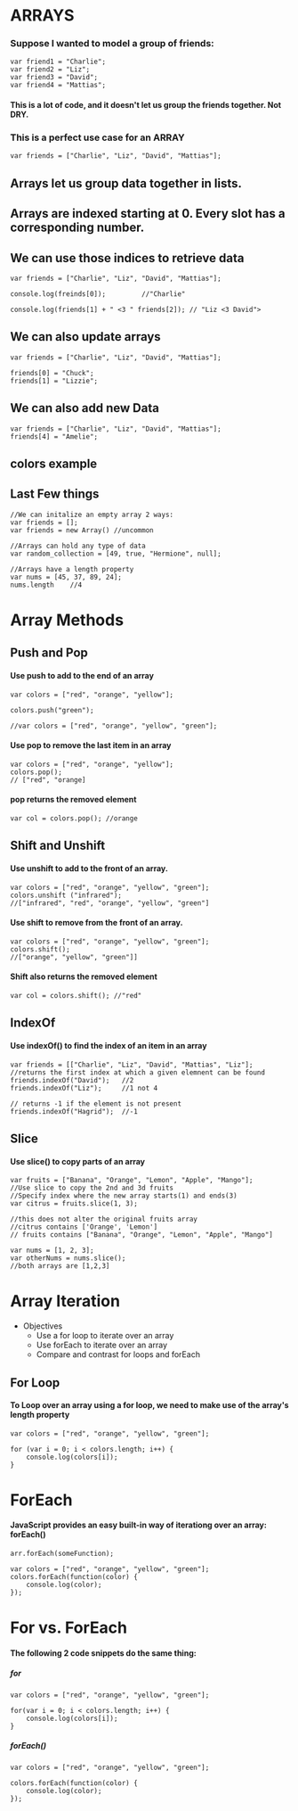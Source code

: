 # ARRAYS

### Suppose I wanted to model a group of friends:
    var friend1 = "Charlie";
    var friend2 = "Liz";
    var friend3 = "David";
    var friend4 = "Mattias";

#### This is a lot of code, and it doesn't let us group the friends together. Not DRY.

### **This is a perfect use case for an ARRAY**

    var friends = ["Charlie", "Liz", "David", "Mattias"];

## Arrays let us group data together in lists.
## Arrays are indexed starting at 0. Every slot has a corresponding number.
## We can use those indices to retrieve data

    var friends = ["Charlie", "Liz", "David", "Mattias"];

    console.log(freinds[0]);         //"Charlie"

    console.log(friends[1] + " <3 " friends[2]); // "Liz <3 David">

## We can also update arrays

    var friends = ["Charlie", "Liz", "David", "Mattias"];

    friends[0] = "Chuck";
    friends[1] = "Lizzie";

## We can also add new Data
    var friends = ["Charlie", "Liz", "David", "Mattias"];
    friends[4] = "Amelie";

## colors example


## Last Few things

    //We can initalize an empty array 2 ways: 
    var friends = [];
    var friends = new Array() //uncommon

    //Arrays can hold any type of data 
    var random_collection = [49, true, "Hermione", null];

    //Arrays have a length property
    var nums = [45, 37, 89, 24];
    nums.length    //4

# Array Methods

## Push and Pop
#### Use push to add to the end of an array

    var colors = ["red", "orange", "yellow"];

    colors.push("green");

    //var colors = ["red", "orange", "yellow", "green"];

#### Use pop to remove the last item in an array

    var colors = ["red", "orange", "yellow"];
    colors.pop();
    // ["red", "orange]

#### pop returns the removed element
    var col = colors.pop(); //orange

## Shift and Unshift

#### Use unshift to add to the front of an array. 
    var colors = ["red", "orange", "yellow", "green"];
    colors.unshift ("infrared");
    //["infrared", "red", "orange", "yellow", "green"]

#### Use shift to remove from the front of an array.
    var colors = ["red", "orange", "yellow", "green"];
    colors.shift();
    //["orange", "yellow", "green"]]

#### Shift also returns the removed element
    var col = colors.shift(); //"red"


## IndexOf
#### Use indexOf() to find the index of an item in an array

    var friends = [["Charlie", "Liz", "David", "Mattias", "Liz"];
    //returns the first index at which a given elemnent can be found
    friends.indexOf("David");   //2
    friends.indexOf("Liz");     //1 not 4

    // returns -1 if the element is not present
    friends.indexOf("Hagrid");  //-1

## Slice
#### Use slice() to copy parts of an array

    var fruits = ["Banana", "Orange", "Lemon", "Apple", "Mango"];
    //Use slice to copy the 2nd and 3d fruits 
    //Specify index where the new array starts(1) and ends(3)
    var citrus = fruits.slice(1, 3);

    //this does not alter the original fruits array
    //citrus contains ['Orange', 'Lemon']
    // fruits contains ["Banana", "Orange", "Lemon", "Apple", "Mango"]

    var nums = [1, 2, 3];
    var otherNums = nums.slice();
    //both arrays are [1,2,3]

# Array Iteration

* Objectives
    * Use a for loop to iterate over an array
    * Use forEach to iterate over an array
    * Compare and contrast for loops and forEach

## For Loop
#### To Loop over an array using a for loop, we need to make use of the array's length property

    var colors = ["red", "orange", "yellow", "green"];

    for (var i = 0; i < colors.length; i++) {
        console.log(colors[i]);
    }

# ForEach
#### JavaScript provides an easy built-in way of iterationg over an array: forEach()

    arr.forEach(someFunction);

    var colors = ["red", "orange", "yellow", "green"];
    colors.forEach(function(color) {
        console.log(color);
    });

# For vs. ForEach
#### The following 2 code snippets do the same thing:

##### for
    var colors = ["red", "orange", "yellow", "green"];

    for(var i = 0; i < colors.length; i++) {
        console.log(colors[i]);
    }

##### forEach()
    var colors = ["red", "orange", "yellow", "green"];

    colors.forEach(function(color) {
        console.log(color);
    });